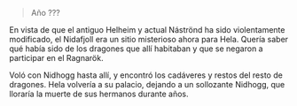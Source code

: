 > Año ???

En vista de que el antiguo Helheim y actual Náströnd ha sido violentamente modificado, el Nidafjoll era un sitio misterioso ahora para Hela. Quería saber qué había sido de los dragones que allí habitaban y que se negaron a participar en el Ragnarök.

Voló con Nidhogg hasta allí, y encontró los cadáveres y restos del resto de dragones. Hela volvería a su palacio, dejando a un sollozante Nidhogg, que lloraría la muerte de sus hermanos durante años.